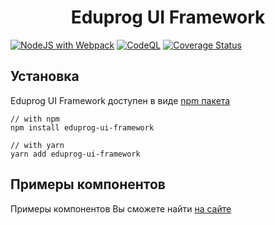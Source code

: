 <h1 align="center">
  Eduprog UI Framework  
</h1>

[![NodeJS with Webpack](https://github.com/edu-prog/eduprog-ui-framework/actions/workflows/webpack.yml/badge.svg)](https://github.com/edu-prog/eduprog-ui-framework/actions/workflows/webpack.yml) [![CodeQL](https://github.com/edu-prog/eduprog-ui-framework/actions/workflows/codeql-analysis.yml/badge.svg)](https://github.com/edu-prog/eduprog-ui-framework/actions/workflows/codeql-analysis.yml) [![Coverage Status](https://coveralls.io/repos/github/edu-prog/eduprog-ui-framework/badge.svg?branch=master&service=github)](https://coveralls.io/github/edu-prog/eduprog-ui-framework?branch=master)

## Установка

Eduprog UI Framework доступен в виде [npm пакета](https://www.npmjs.com/package/eduprog-ui-framework)

```shell
// with npm
npm install eduprog-ui-framework

// with yarn
yarn add eduprog-ui-framework
```

## Примеры компонентов

Примеры компонентов Вы сможете найти [на сайте](https://edu-prog.github.io/eduprog-ui-framework)
